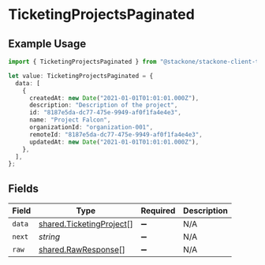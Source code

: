 # TicketingProjectsPaginated

## Example Usage

```typescript
import { TicketingProjectsPaginated } from "@stackone/stackone-client-ts/sdk/models/shared";

let value: TicketingProjectsPaginated = {
  data: [
    {
      createdAt: new Date("2021-01-01T01:01:01.000Z"),
      description: "Description of the project",
      id: "8187e5da-dc77-475e-9949-af0f1fa4e4e3",
      name: "Project Falcon",
      organizationId: "organization-001",
      remoteId: "8187e5da-dc77-475e-9949-af0f1fa4e4e3",
      updatedAt: new Date("2021-01-01T01:01:01.000Z"),
    },
  ],
};
```

## Fields

| Field                                                                       | Type                                                                        | Required                                                                    | Description                                                                 |
| --------------------------------------------------------------------------- | --------------------------------------------------------------------------- | --------------------------------------------------------------------------- | --------------------------------------------------------------------------- |
| `data`                                                                      | [shared.TicketingProject](../../../sdk/models/shared/ticketingproject.md)[] | :heavy_minus_sign:                                                          | N/A                                                                         |
| `next`                                                                      | *string*                                                                    | :heavy_minus_sign:                                                          | N/A                                                                         |
| `raw`                                                                       | [shared.RawResponse](../../../sdk/models/shared/rawresponse.md)[]           | :heavy_minus_sign:                                                          | N/A                                                                         |